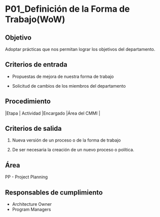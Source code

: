 # P01_Definición de la Forma de Trabajo(WoW)
## Objetivo

Adoptar prácticas que nos permitan lograr los objetivos del departamento.  

## Criterios de entrada

* Propuestas de mejora de nuestra forma de trabajo

* Solicitud de cambios de los miembros del departamento

## Procedimiento
 
|Etapa |	Actividad	|Encargado |Área del CMMI |


## Criterios de salida
1) Nueva versión de un proceso o de la forma de trabajo

2) De ser necesaria la creación de un nuevo proceso o política.  

## Área
PP - Project Planning 

## Responsables de cumplimiento
* Architecture Owner
* Program Managers
